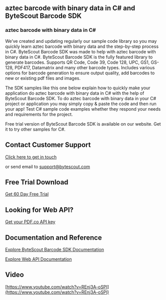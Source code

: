 ## aztec barcode with binary data in C# and ByteScout Barcode SDK

### aztec barcode with binary data in C#

We’ve created and updating regularly our sample code library so you may quickly learn aztec barcode with binary data and the step-by-step process in C#. ByteScout Barcode SDK was made to help with aztec barcode with binary data in C#. ByteScout Barcode SDK is the fully featured library to generate barcodes. Supports QR Code, Code 39, Code 128, UPC, GS1, GS-128, PDF417, Datamatrix and many other barcode types. Includes various options for barcode generation to ensure output quality, add barcodes to new or existing pdf files and images.

The SDK samples like this one below explain how to quickly make your application do aztec barcode with binary data in C# with the help of ByteScout Barcode SDK. To do aztec barcode with binary data in your C# project or application you may simply copy & paste the code and then run your app! Test C# sample code examples whether they respond your needs and requirements for the project.

Free trial version of ByteScout Barcode SDK is available on our website. Get it to try other samples for C#.

## Contact Customer Support

[Click here to get in touch](https://bytescout.zendesk.com/hc/en-us/requests/new?subject=ByteScout%20Barcode%20SDK%20Question)

or send email to [support@bytescout.com](mailto:support@bytescout.com?subject=ByteScout%20Barcode%20SDK%20Question) 

## Free Trial Download

[Get 60 Day Free Trial](https://bytescout.com/download/web-installer?utm_source=github-readme)

## Looking for Web API? 

[Get your PDF.co API key](https://pdf.co/documentation/api?utm_source=github-readme)

## Documentation and Reference

[Explore ByteScout Barcode SDK Documentation](https://bytescout.com/documentation/index.html?utm_source=github-readme)

[Explore Web API Documentation](https://pdf.co/documentation/api?utm_source=github-readme)

## Video

[https://www.youtube.com/watch?v=REnj3A-oSPI](https://www.youtube.com/watch?v=REnj3A-oSPI)